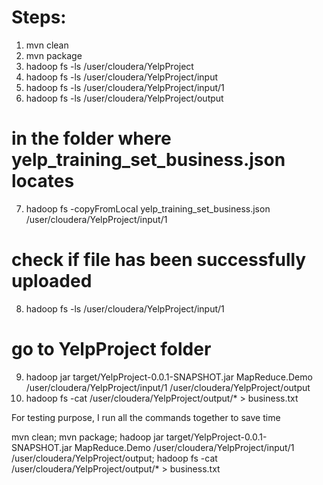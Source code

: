 # Steps:

1. mvn clean
2. mvn package
3. hadoop fs -ls /user/cloudera/YelpProject
4. hadoop fs -ls /user/cloudera/YelpProject/input
5. hadoop fs -ls /user/cloudera/YelpProject/input/1
6. hadoop fs -ls /user/cloudera/YelpProject/output
# in the folder where yelp_training_set_business.json locates
7. hadoop fs -copyFromLocal yelp_training_set_business.json /user/cloudera/YelpProject/input/1
# check if file has been successfully uploaded
8. hadoop fs -ls /user/cloudera/YelpProject/input/1
# go to YelpProject folder
9. hadoop jar target/YelpProject-0.0.1-SNAPSHOT.jar MapReduce.Demo /user/cloudera/YelpProject/input/1 /user/cloudera/YelpProject/output
10. hadoop fs -cat /user/cloudera/YelpProject/output/* > business.txt      


For testing purpose, I run all the commands together to save time

mvn clean; mvn package; hadoop jar target/YelpProject-0.0.1-SNAPSHOT.jar MapReduce.Demo /user/cloudera/YelpProject/input/1 /user/cloudera/YelpProject/output; hadoop fs -cat /user/cloudera/YelpProject/output/* > business.txt
 
